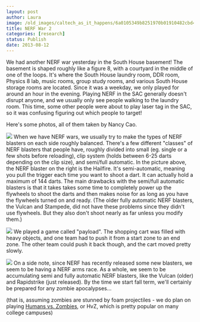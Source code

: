 ```yaml
---
layout: post
author: Laura
image: /old_images/caltech_as_it_happens/6a0105349b8251970b01910482cbd4970c.jpg
title: NERF War 2 
categories: [research]
status: Publish
date: 2013-08-12
---
```



We had another NERF war yesterday in the South House basement! The basement is shaped roughly like a figure 8, with a courtyard in the middle of one of the loops. It's where the South House laundry room, DDR room, Physics 8 lab, music rooms, group study rooms, and various South House storage rooms are located. Since it was a weekday, we only played for around an hour in the evening. Playing NERF in the SAC generally doesn't disrupt anyone, and we usually only see people walking to the laundry room. This time, some other people were about to play laser tag in the SAC, so it was confusing figuring out which people to target!

Here's some photos, all of them taken by Nancy Cao.


![](/old_images/6a0192ab4811e9970d01901e8ca7b0970b-320wi.jpg)
When we have NERF wars, we usually try to make the types of NERF blasters on each side roughly balanced. There's a few different "classes" of NERF blasters that people have, roughly divided into small (eg. single or a few shots before reloading), clip system (holds between 6-25 darts depending on the clip size), and semi/full automatic. In the picture above, the NERF blaster on the right is the Hailfire. 
It's semi-automatic, meaning you pull the trigger each time you want to 
shoot a dart. It can actually hold a maximum of 144 darts. The main drawbacks with the semi/full automatic blasters is that it takes takes some time to completely power up the flywheels to shoot the darts and then makes noise for as long as you have the flywheels turned on and ready. (The older fully automatic NERF blasters, the Vulcan and Stampede, did not have these problems since they didn't use flywheels. But they also don't shoot nearly as far unless you modify them.)


![](/old_images/caltech_as_it_happens/6a0105349b8251970b01901e8caa6b970b.jpg)
We played a game called "payload". The shopping cart was filled with heavy objects, and one team had to push it from a start zone to an end zone. The other team could push it back though, and the cart moved pretty slowly.


![](/old_images/caltech_as_it_happens/6a0105349b8251970b01901e8caaca970b.jpg)
On a side note, since NERF has recently released some new blasters, we seem to be having a NERF arms race. As a whole, we seem to be accumulating semi and fully automatic NERF blasters, like the Vulcan (older) and Rapidstrike (just released). By the time we start fall term, we'll certainly be prepared for any zombie apocalypses...

(that is, assuming zombies are stunned by foam projectiles - we do plan on playing [Humans vs. Zombies](https://humansvszombies.org/), or HvZ, which is pretty popular on many college campuses)

